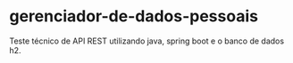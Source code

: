 # gerenciador-de-dados-pessoais
Teste técnico de API REST utilizando java, spring boot e o banco de dados h2.

